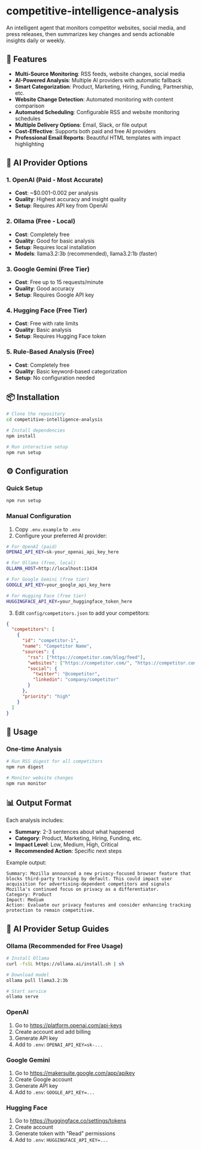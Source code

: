 # competitive-intelligence-analysis
An intelligent agent that monitors competitor websites, social media, and press releases, then summarizes key changes and sends actionable insights daily or weekly.

## 🚀 Features

- **Multi-Source Monitoring**: RSS feeds, website changes, social media
- **AI-Powered Analysis**: Multiple AI providers with automatic fallback
- **Smart Categorization**: Product, Marketing, Hiring, Funding, Partnership, etc.
- **Website Change Detection**: Automated monitoring with content comparison
- **Automated Scheduling**: Configurable RSS and website monitoring schedules
- **Multiple Delivery Options**: Email, Slack, or file output
- **Cost-Effective**: Supports both paid and free AI providers
- **Professional Email Reports**: Beautiful HTML templates with impact highlighting

## 🤖 AI Provider Options

### 1. OpenAI (Paid - Most Accurate)
- **Cost**: ~$0.001-0.002 per analysis
- **Quality**: Highest accuracy and insight quality
- **Setup**: Requires API key from OpenAI

### 2. Ollama (Free - Local)
- **Cost**: Completely free
- **Quality**: Good for basic analysis
- **Setup**: Requires local installation
- **Models**: llama3.2:3b (recommended), llama3.2:1b (faster)

### 3. Google Gemini (Free Tier)
- **Cost**: Free up to 15 requests/minute
- **Quality**: Good accuracy
- **Setup**: Requires Google API key

### 4. Hugging Face (Free Tier)
- **Cost**: Free with rate limits
- **Quality**: Basic analysis
- **Setup**: Requires Hugging Face token

### 5. Rule-Based Analysis (Free)
- **Cost**: Completely free
- **Quality**: Basic keyword-based categorization
- **Setup**: No configuration needed

## 📦 Installation

```bash
# Clone the repository
cd competitive-intelligence-analysis

# Install dependencies
npm install

# Run interactive setup
npm run setup
```

## ⚙️ Configuration

### Quick Setup
```bash
npm run setup
```

### Manual Configuration
1. Copy `.env.example` to `.env`
2. Configure your preferred AI provider:

```bash
# For OpenAI (paid)
OPENAI_API_KEY=sk-your_openai_api_key_here

# For Ollama (free, local)
OLLAMA_HOST=http://localhost:11434

# For Google Gemini (free tier)
GOOGLE_API_KEY=your_google_api_key_here

# For Hugging Face (free tier)
HUGGINGFACE_API_KEY=your_huggingface_token_here
```

3. Edit `config/competitors.json` to add your competitors:

```json
{
  "competitors": [
    {
      "id": "competitor-1",
      "name": "Competitor Name",
      "sources": {
        "rss": ["https://competitor.com/blog/feed"],
        "websites": ["https://competitor.com/", "https://competitor.com/blog"],
        "social": {
          "twitter": "@competitor",
          "linkedin": "company/competitor"
        }
      },
      "priority": "high"
    }
  ]
}
```

## 🎯 Usage

### One-time Analysis
```bash
# Run RSS digest for all competitors
npm run digest

# Monitor website changes
npm run monitor
```


## 📊 Output Format

Each analysis includes:
- **Summary**: 2-3 sentences about what happened
- **Category**: Product, Marketing, Hiring, Funding, etc.
- **Impact Level**: Low, Medium, High, Critical
- **Recommended Action**: Specific next steps

Example output:
```
Summary: Mozilla announced a new privacy-focused browser feature that blocks third-party tracking by default. This could impact user acquisition for advertising-dependent competitors and signals Mozilla's continued focus on privacy as a differentiator.
Category: Product
Impact: Medium
Action: Evaluate our privacy features and consider enhancing tracking protection to remain competitive.
```

## 🔧 AI Provider Setup Guides

### Ollama (Recommended for Free Usage)
```bash
# Install Ollama
curl -fsSL https://ollama.ai/install.sh | sh

# Download model
ollama pull llama3.2:3b

# Start service
ollama serve
```

### OpenAI
1. Go to https://platform.openai.com/api-keys
2. Create account and add billing
3. Generate API key
4. Add to `.env`: `OPENAI_API_KEY=sk-...`

### Google Gemini
1. Go to https://makersuite.google.com/app/apikey
2. Create Google account
3. Generate API key
4. Add to `.env`: `GOOGLE_API_KEY=...`

### Hugging Face
1. Go to https://huggingface.co/settings/tokens
2. Create account
3. Generate token with "Read" permissions
4. Add to `.env`: `HUGGINGFACE_API_KEY=...`


